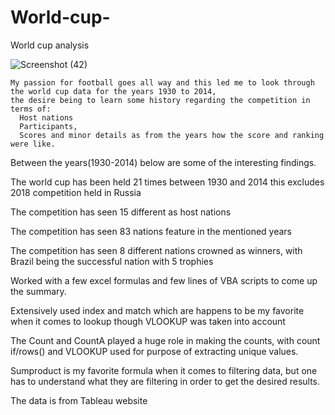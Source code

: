 # World-cup-
World cup analysis

![Screenshot (42)](https://user-images.githubusercontent.com/86672704/190094146-b0798bf4-c117-4c86-beab-7ac79b5f15f3.png)


    My passion for football goes all way and this led me to look through the world cup data for the years 1930 to 2014, 
    the desire being to learn some history regarding the competition in terms of:
      Host nations
      Participants, 
      Scores and minor details as from the years how the score and ranking were like.



Between the years(1930-2014) below are some of the interesting findings.

  The world cup has been held 21 times between 1930 and 2014 this excludes 2018 competition held in Russia

  The competition has seen 15 different as host nations

  The competition has seen 83 nations feature in the mentioned years

  The competition has seen 8 different nations crowned as winners, with Brazil being the successful nation with 5 trophies 



Worked with a few excel formulas and few lines of VBA scripts to come up the summary. 



Extensively used index and match which are happens to be my favorite when it comes to lookup though VLOOKUP was taken into account



The Count and CountA played a huge role in making the counts, with count if/rows() and VLOOKUP used for purpose of extracting unique values.



Sumproduct is my favorite formula when it comes to filtering data, but one has to understand what they are filtering in order to get the desired results. 

The data is from Tableau website
